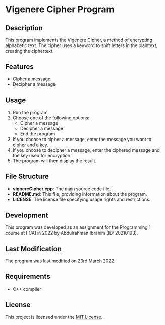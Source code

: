 # Vigenere Cipher Program

## Description
This program implements the Vigenere Cipher, a method of encrypting alphabetic text. The cipher uses a keyword to shift letters in the plaintext, creating the ciphertext.

## Features
- Cipher a message
- Decipher a message

## Usage
1. Run the program.
2. Choose one of the following options:
   - Cipher a message
   - Decipher a message
   - End the program
3. If you choose to cipher a message, enter the message you want to cipher and a key.
4. If you choose to decipher a message, enter the ciphered message and the key used for encryption.
5. The program will then display the result.

## File Structure
- **vignereCipher.cpp**: The main source code file.
- **README.md**: This file, providing information about the program.
- **LICENSE**: The license file specifying usage rights and restrictions.

## Development
This program was developed as an assignment for the Programming 1 course at FCAI in 2022 by Abdulrahman Ibrahim (ID: 20210193).

## Last Modification
The program was last modified on 23rd March 2022.

## Requirements
- C++ compiler

## License
This project is licensed under the [MIT License](LICENSE).
